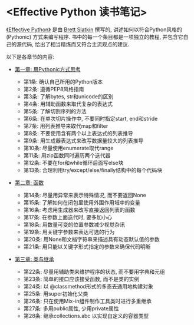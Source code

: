# <Effective Python 读书笔记> #

[《Effective Python》](https://book.douban.com/subject/26312313/) 是由 [Brett Slatkin](https://github.com/bslatkin)  撰写的, 讲述如何以符合Python风格的 (Pythonic) 方式来编写程序. 
书中的每一个条目都是一项独立的教程, 并包含它自己的源代码, 给出了相当精炼而又符合主流观点的建议.

以下是各章节的内容:

- [第一章: 用Pythonic方式思考](https://github.com/lsytj0413/practice/blob/master/python/EffectivePython/chapter01.md)

    - 第1条: 确认自己所用的Python版本
    - 第2条: 遵循PEP8风格指南
    - 第3条: 了解bytes, str和unicode的区别
    - 第4条: 用辅助函数来取代复杂的表达式
    - 第5条: 了解切割序列的方法
    - 第6条: 在单次切片操作中, 不要同时指定start, end和stride
    - 第7条: 用列表推导来取代map和filter
    - 第8条: 不要使用含有两个以上表达式的列表推导
    - 第9条: 用生成器表达式来改写数据量较大的列表推导
    - 第10条: 尽量使用enumerate取代range
    - 第11条: 用zip函数同时遍历两个迭代器
    - 第12条: 不要在for和while循环后面写else块
    - 第13条: 合理利用try/except/else/finally结构中的每个代码块

- [第二章: 函数](https://github.com/lsytj0413/practice/blob/master/python/EffectivePython/chapter02.md)

    - 第14条: 尽量用异常来表示特殊情况, 而不要返回None
    - 第15条: 了解如何在闭包里使用外围作用域中的变量
    - 第16条: 考虑用生成器来改写直接返回列表的函数
    - 第17条: 在参数上面迭代时, 要多加小心
    - 第18条: 用数量可变的位置参数减少视觉杂讯
    - 第19条: 用关键字参数来表达可选的行为
    - 第20条: 用None和文档字符串来描述具有动态默认值的参数
    - 第21条: 用只能以关键字形式指定的参数来确保代码明晰

- [第三章: 类与继承](https://github.com/lsytj0413/practice/blob/master/python/EffectivePython/chapter03.md)

    - 第22条: 尽量用辅助类来维护程序的状态, 而不要用字典和元组
    - 第23条: 简单的接口应该接受函数, 而不是类的实例
    - 第24条: 以 @classmethod形式的多态去通用地构建对象
    - 第25条: 用super初始化父类
    - 第26条: 只在使用Mix-in组件制作工具类时进行多重继承
    - 第27条: 多用public属性, 少用private属性
    - 第28条: 继承collections.abc 以实现自定义的容器类型

